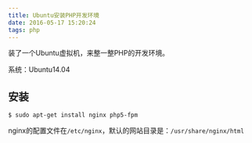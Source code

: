 ```yaml
---
title: Ubuntu安装PHP开发环境
date: 2016-05-17 15:20:24
tags: php
---
```


装了一个Ubuntu虚拟机，来整一整PHP的开发环境。

系统：Ubuntu14.04

## 安装

```
$ sudo apt-get install nginx php5-fpm
```

nginx的配置文件在`/etc/nginx`，默认的网站目录是：`/usr/share/nginx/html`

